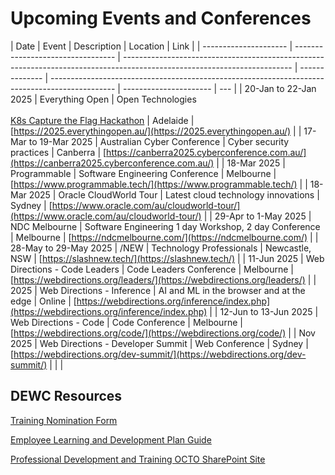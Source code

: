 # Upcoming Events and Conferences

| Date                  | Event                             | Description                                                                                                              | Location       | Link                                                                                           |
| --------------------- | --------------------------------- | ------------------------------------------------------------------------------------------------------------------------ | -------------- | ---------------------------------------------------------------------------------------------- | ---------------------- | --- |
| 20-Jan to 22-Jan 2025 | Everything Open                   | Open Technologies<br /><br />[K8s Capture the Flag Hackathon](https://2025.everythingopen.au/schedule/presentation/113/) | Adelaide       | [https://2025.everythingopen.au/](https://2025.everythingopen.au/)                             |
| 17-Mar to 19-Mar 2025 | Australian Cyber Conference       | Cyber security practices                                                                                                 | Canberra       | [https://canberra2025.cyberconference.com.au/](https://canberra2025.cyberconference.com.au/)   |
| 18-Mar 2025           | Programmable                      | Software Engineering Conference                                                                                          | Melbourne      | [https://www.programmable.tech/](https://www.programmable.tech/)                               |
| 18-Mar 2025           | Oracle CloudWorld Tour            | Latest cloud technology innovations                                                                                      | Sydney         | [https://www.oracle.com/au/cloudworld-tour/](https://www.oracle.com/au/cloudworld-tour/)       |
| 29-Apr to 1-May 2025  | NDC Melbourne                     | Software Engineering 1 day Workshop, 2 day Conference                                                                    | Melbourne      | [https://ndcmelbourne.com/](https://ndcmelbourne.com/)                                         |
| 28-May to 29-May 2025 | /NEW                              | Technology Professionals                                                                                                 | Newcastle, NSW | [https://slashnew.tech/](https://slashnew.tech/)                                               |
| 11-Jun 2025           | Web Directions - Code Leaders     | Code Leaders Conference                                                                                                  | Melbourne      | [https://webdirections.org/leaders/](https://webdirections.org/leaders/)                       |
| 2025                  | Web Directions - Inference        | AI and ML in the browser and at the edge                                                                                 | Online         | [https://webdirections.org/inference/index.php](https://webdirections.org/inference/index.php) |
| 12-Jun to 13-Jun 2025 | Web Directions - Code             | Code Conference                                                                                                          | Melbourne      | [https://webdirections.org/code/](https://webdirections.org/code/)                             |
| Nov 2025              | Web Directions - Developer Summit | Web Conference                                                                                                           | Sydney         | [https://webdirections.org/dev-summit/](https://webdirections.org/dev-summit/)                 |
| <!--                  | date                              | event                                                                                                                    | desc           | location                                                                                       | [link title](link url) | --> |

## DEWC Resources

[Training Nomination Form](https://dewccorporate.sharepoint.com/:b:/r/sites/octo/Shared%20Documents/Professional%20Development/Employee%20L%26D%20Plans/241014%20Employee%20Learning%20and%20Development%20Plan%20Guide%20V2.pdf?csf=1&web=1&e=ifkdRE)

[Employee Learning and Development Plan Guide](https://dewccorporate.sharepoint.com/:b:/r/sites/octo/Shared%20Documents/Professional%20Development/Employee%20L%26D%20Plans/241014%20Employee%20Learning%20and%20Development%20Plan%20Guide%20V2.pdf?csf=1&web=1&e=ifkdRE)

[Professional Development and Training OCTO SharePoint Site](https://dewccorporate.sharepoint.com/sites/octo/SitePages/Professional-Development-and-Training.aspx?CT=1724283167620&OR=OWA-NT-Mail&CID=e4e66546-1953-6f5f-9c24-977a4d9a0b13)
